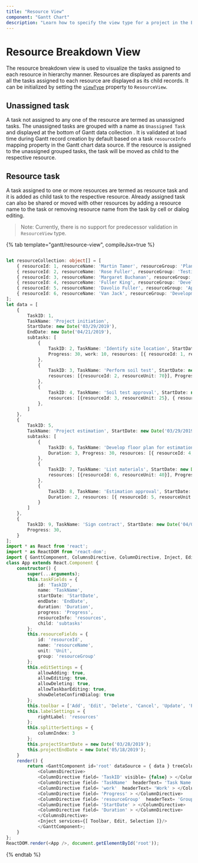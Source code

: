 ```yaml
---
title: "Resource View"
component: "Gantt Chart"
description: "Learn how to specify the view type for a project in the Essential JS 2 Gantt control."
---
```


# Resource Breakdown View

The resource breakdown view is used to visualize the tasks assigned to each resource in hierarchy manner. Resources are displayed as parents and all the tasks assigned to each resource are displayed as its child records. It can be initialized by setting the [`viewType`](../api/gantt/#viewtype) property to `ResourceView`.

## Unassigned task

A task not assigned to any one of the resource are termed as unassigned tasks. The unassigned tasks are grouped with a name as `Unassigned Task` and displayed at the bottom of Gantt data collection . It is validated at load time during Gantt record creation by default based on a task `resourceInfo` mapping property in the Gantt chart data source. If the resource is assigned to the unassigned grouped tasks, the task will be moved as child to the respective resource.

## Resource task

A task assigned to one or more resources are termed as resource task and it is added as child task to the respective resource. Already assigned task can also be shared or moved with other resources by adding a resource name to the task or removing resource name from the task by cell or dialog editing.

>Note: Currently, there is no support for predecessor validation in `ResourceView` type.

{% tab template="gantt/resource-view", compileJsx=true %}

```typescript

let resourceCollection: object[] = [
    { resourceId: 1, resourceName: 'Martin Tamer', resourceGroup: 'Planning Team'},
    { resourceId: 2, resourceName: 'Rose Fuller', resourceGroup: 'Testing Team' },
    { resourceId: 3, resourceName: 'Margaret Buchanan', resourceGroup: 'Approval Team' },
    { resourceId: 4, resourceName: 'Fuller King', resourceGroup: 'Development Team' },
    { resourceId: 5, resourceName: 'Davolio Fuller', resourceGroup: 'Approval Team' },
    { resourceId: 6, resourceName: 'Van Jack', resourceGroup: 'Development Team' },
];
let data = [
    {
        TaskID: 1,
        TaskName: 'Project initiation',
        StartDate: new Date('03/29/2019'),
        EndDate: new Date('04/21/2019'),
        subtasks: [
            {
                TaskID: 2, TaskName: 'Identify site location', StartDate: new Date('03/29/2019'), Duration: 2,
                Progress: 30, work: 10, resources: [{ resourceId: 1, resourceUnit: 50 }]
            },
            {
                TaskID: 3, TaskName: 'Perform soil test', StartDate: new Date('03/29/2019'), Duration: 4,
                resources: [{resourceId: 2, resourceUnit: 70}], Progress: 30, work: 20
            },
            {
                TaskID: 4, TaskName: 'Soil test approval', StartDate: new Date('03/29/2019'), Duration: 1,
                resources: [{resourceId: 3, resourceUnit: 25}, { resourceId: 1, resourceUnit: 75 }], Progress: 30, work: 10,
            },
        ]
    },
    {
        TaskID: 5,
        TaskName: 'Project estimation', StartDate: new Date('03/29/2019'), EndDate: new Date('04/21/2019'),
        subtasks: [
            {
                TaskID: 6, TaskName: 'Develop floor plan for estimation', StartDate: new Date('03/29/2019'),
                Duration: 3, Progress: 30, resources: [{ resourceId: 4, resourceUnit: 50 }, {resourceId: 2, resourceUnit: 70}], work: 30
            },
            {
                TaskID: 7, TaskName: 'List materials', StartDate: new Date('04/01/2019'), Duration: 3,
                resources: [{resourceId: 6, resourceUnit: 40}], Progress: 30, work: 40
            },
            {
                TaskID: 8, TaskName: 'Estimation approval', StartDate: new Date('04/01/2019'),
                Duration: 2, resources: [{ resourceId: 5, resourceUnit: 75 }], Progress: 30, work: 60,
            }
        ]
    },
    {
        TaskID: 9, TaskName: 'Sign contract', StartDate: new Date('04/01/2019'), Duration: 1,
        Progress: 30,
    }
];
import * as React from 'react';
import * as ReactDOM from 'react-dom';
import { GanttComponent, ColumnsDirective, ColumnDirective, Inject, Edit, Selection, Toolbar } from '@syncfusion/ej2-react-gantt';
class App extends React.Component {
    constructor() {
        super(...arguments);
        this.taskFields = {
            id: 'TaskID',
            name: 'TaskName',
            startDate: 'StartDate',
            endDate: 'EndDate',
            duration: 'Duration',
            progress: 'Progress',
            resourceInfo: 'resources',
            child: 'subtasks'
        };
        this.resourceFields = {
            id: 'resourceId',
            name: 'resourceName',
            unit: 'Unit',
            group: 'resourceGroup'
        };
        this.editSettings = {
            allowAdding: true,
            allowEditing: true,
            allowDeleting: true,
            allowTaskbarEditing: true,
            showDeleteConfirmDialog: true
        };
        this.toolbar = ['Add', 'Edit', 'Delete', 'Cancel', 'Update', 'PrevTimeSpan', 'NextTimeSpan', 'ExpandAll', 'CollapseAll', 'Search'];
        this.labelSettings = {
            rightLabel: 'resources'
        };
        this.splitterSettings = {
            columnIndex: 3
        };
        this.projectStartDate = new Date('03/28/2019');
        this.projectEndDate = new Date('05/18/2019');
    }
    render() {
        return <GanttComponent id='root' dataSource = { data } treeColumnIndex = { 1} viewType = 'ResourceView' allowSelection = { true}  allowResizing = { true} highlightWeekends = { true} toolbar = { this.toolbar } editSettings = { this.editSettings } projectStartDate = { this.projectStartDate } projectEndDate = { this.projectEndDate } resourceFields = { this.resourceFields } taskFields = { this.taskFields } labelSettings = { this.labelSettings } splitterSettings = { this.splitterSettings } height = '410px' resources = { resourceCollection } >
            <ColumnsDirective>
            <ColumnDirective field= 'TaskID' visible= {false} > </ColumnDirective>
            <ColumnDirective field= 'TaskName'  headerText= 'Task Name'  width= '180' > </ColumnDirective>
            <ColumnDirective field= 'work'  headerText= 'Work' > </ColumnDirective>
            <ColumnDirective field= 'Progress' > </ColumnDirective>
            <ColumnDirective field= 'resourceGroup'  headerText= 'Group' > </ColumnDirective>
            <ColumnDirective field= 'StartDate' > </ColumnDirective>
            <ColumnDirective field= 'Duration' > </ColumnDirective>
            </ColumnsDirective>
            <Inject services={[ Toolbar, Edit, Selection ]}/>
            </GanttComponent>;
    }
};
ReactDOM.render(<App />, document.getElementById('root'));

```

{% endtab %}